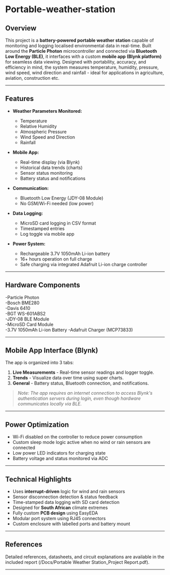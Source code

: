 # Portable-weather-station

## Overview

This project is a **battery-powered portable weather station** capable of monitoring and logging localised environmental data in real-time. Built around the **Particle Photon** microcontroller and connected via **Bluetooth Low Energy (BLE)**, it interfaces with a custom **mobile app (Blynk platform)** for seamless data viewing. Designed with portability, accuracy, and efficiency in mind, the system measures temperature, humidity, pressure, wind speed, wind direction and rainfall - ideal for applications in agriculture, aviation, construction etc.

---

## Features

- **Weather Parameters Monitored:**
  - Temperature
  - Relative Humidity
  - Atmospheric Pressure
  - Wind Speed and Direction
  - Rainfall

- **Mobile App:**
  - Real-time display (via Blynk)
  - Historical data trends (charts)
  - Sensor status monitoring
  - Battery status and notifications

- **Communication:**
  - Bluetooth Low Energy (JDY-08 Module)
  - No GSM/Wi-Fi needed (low power)

- **Data Logging:**
  - MicroSD card logging in CSV format
  - Timestamped entries
  - Log toggle via mobile app

- **Power System:**
  - Rechargeable 3.7V 1050mAh Li-ion battery
  - 16+ hours operation on full charge
  - Safe charging via integrated Adafruit Li-ion charge controller

---

## Hardware Components

-Particle Photon              
-Bosch BME280                
-Davis 6410                  
-BGT WS-601ABS2              
-JDY-08 BLE Module           
-MicroSD Card Module          
-3.7V 1050mAh Li-ion Battery 
-Adafruit Charger (MCP73833) 

---

## Mobile App Interface (Blynk)

The app is organized into 3 tabs:
1. **Live Measurements** - Real-time sensor readings and logger toggle.
2. **Trends** - Visualize data over time using super charts.
3. **General** - Battery status, Bluetooth connection, and notifications.

> *Note: The app requires an internet connection to access Blynk's authentication servers during login, even though hardware communicates locally via BLE.*

---

## Power Optimization

- Wi-Fi disabled on the controller to reduce power consumption
- Custom sleep mode logic active when no wind or rain sensors are connected
- Low power LED indicators for charging state
- Battery voltage and status monitored via ADC

---


## Technical Highlights

- Uses **interrupt-driven** logic for wind and rain sensors
- Sensor disconnection detection & status feedback
- Time-stamped data logging with SD card detection
- Designed for **South African** climate extremes
- Fully custom **PCB design** using EasyEDA
- Modular port system using RJ45 connectors
- Custom enclosure with labelled ports and battery mount

---


## References

Detailed references, datasheets, and circuit explanations are available in the included report (/Docs/Portable Weather Station_Project Report.pdf).

---
